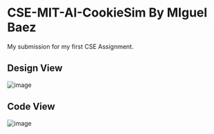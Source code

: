 # CSE-MIT-AI-CookieSim By MIguel Baez

My submission for my first CSE Assignment.

## Design View


![image](https://github.com/user-attachments/assets/728f1d2b-1653-49ba-ae53-b6e929acc686)


## Code View
![image](https://github.com/user-attachments/assets/0e79140e-bd2e-49a5-8a3e-6930c8ffb120)





